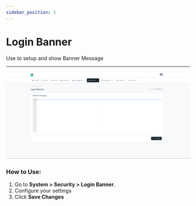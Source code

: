 ```yaml
---
sidebar_position: 2
---
```


# Login Banner

Use to setup and show Banner Message

---

![login_banner](/img/platform/v8/docs/lBanner.png)

### How to Use:

1. Go to **System > Security > Login Banner**.
2. Configure your settings
3. Click **Save Changes**

